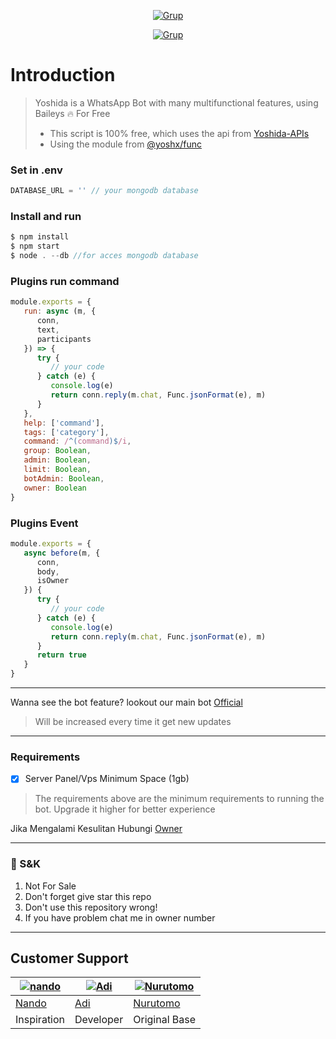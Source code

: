 <p align="center">
<a href="https://wa.me/6282375933838"><img title="Grup" src="https://img.shields.io/badge/Contact to Owner-black.svg?style=for-the-badge&logo=whatsapp"></a>
</p>
<p align="center">
<a href="https://chat.whatsapp.com/HnoKcpzYsKE5y0thEM060h"><img title="Grup" src="https://img.shields.io/badge/Grup WhatsApp Yoshida Bot-green.svg?style=for-the-badge&logo=whatsapp"></a>

# Introduction
> Yoshida is a WhatsApp Bot with many multifunctional features, using Baileys 🔥 For Free
> - This script is 100% free, which uses the api from [Yoshida-APIs](https://api.yoshida.my.id)
> - Using the module from [@yoshx/func](https://github.com/YuuraHz/Func)

### Set in .env
```Javascript
DATABASE_URL = '' // your mongodb database 
```

### Install and run
```Javascript
$ npm install
$ npm start
$ node . --db //for acces mongodb database
```

### Plugins run command 
```Javascript
module.exports = {
   run: async (m, {
      conn,
      text,
      participants
   }) => {
      try {
         // your code
      } catch (e) {
         console.log(e)
         return conn.reply(m.chat, Func.jsonFormat(e), m)
      }
   },
   help: ['command'],
   tags: ['category'],
   command: /^(command)$/i,
   group: Boolean,
   admin: Boolean,
   limit: Boolean,
   botAdmin: Boolean,
   owner: Boolean 
}
```

### Plugins Event
```Javascript
module.exports = {
   async before(m, {
      conn,
      body,
      isOwner
   }) {
      try {
         // your code
      } catch (e) {
         console.log(e)
         return conn.reply(m.chat, Func.jsonFormat(e), m)
      }
      return true
   }
}
```
---------
Wanna see the bot feature? lookout our main bot [Official](https://wa.me/62856400229695?text=.menu)
> Will be increased every time it get new updates
---------
### Requirements
- [x] Server Panel/Vps Minimum Space (1gb)
> The requirements above are the minimum requirements to running the bot. Upgrade it higher for better experience

Jika Mengalami Kesulitan Hubungi [Owner](https://wa.me/6282375933838)

---------

### 📮 S&K
1. Not For Sale
2. Don't forget give star this repo
3. Don't use this repository wrong!
4. If you have problem chat me in owner number

---------

## Customer Support
 [![nando](https://github.com/rifnd.png?size=100)](https://github.com/rifnd) | [![Adi](https://github.com/YuuraHz.png?size=100)](https://github.com/YuuraHz) | [![Nurutomo](https://github.com/Nurutomo.png?size=100)](https://github.com/Nurutomo)
----|----|----
[Nando](https://github.com/rifnd) | [Adi](https://github.com/YuuraHz) | [Nurutomo](https://github.com/Nurutomo)
 Inspiration | Developer | Original Base